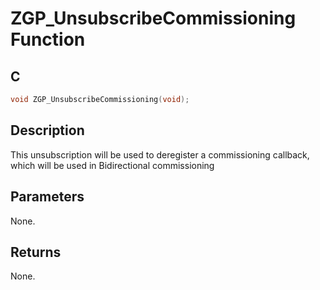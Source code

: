 # ZGP_UnsubscribeCommissioning Function

## C

```c
void ZGP_UnsubscribeCommissioning(void);
```

## Description

   This unsubscription will be used to deregister a commissioning  callback, which will be used in Bidirectional commissioning
## Parameters

   None. 

## Returns

  None. 

